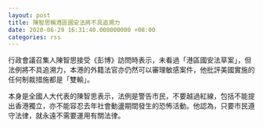 ```yaml
---
layout: post
title: 陳智思稱港區國安法將不具追溯力
date: 2020-06-29 16:31:40.000000000 +08:00
categories: rss
---
```


行政會議召集人陳智思接受《彭博》訪問時表示，未看過「港區國安法草案」，但法例將不具追溯力，本港的外籍法官亦仍然可以審理敏感案件，他批評美國實施的任何制裁措施都是「雙輸」。

本身是全國人大代表的陳智思表示，法例是警告市民，不要越過紅線，包括不能提出香港獨立，亦不能容忍去年社會動盪期間發生的恐怖活動。他認為，只要市民遵守法律，就永遠不需要運用有關法律。
